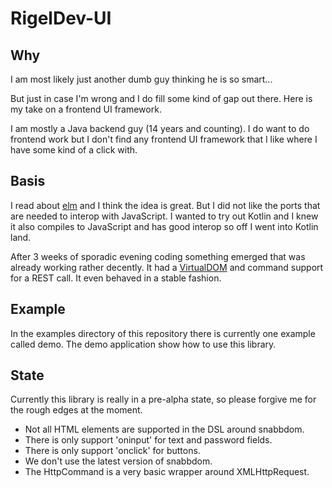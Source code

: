 # RigelDev-UI

## Why

I am most likely just another dumb guy thinking he is so smart...

But just in case I'm wrong and I do fill some kind of gap out there. Here is my take on a frontend UI framework.

I am mostly a Java backend guy (14 years and counting). 
I do want to do frontend work but I don't find any frontend UI framework 
that I like where I have some kind of a click with.
 
## Basis

I read about [elm](http://elm-lang.org/) and I think the idea is great. But I did not like the ports that are needed
to interop with JavaScript. I wanted to try out Kotlin and I knew it also compiles to JavaScript and has good interop
so off I went into Kotlin land. 

After 3 weeks of sporadic evening coding something emerged that was already working rather decently. 
It had a [VirtualDOM](https://github.com/snabbdom/snabbdom) and command support for a REST call. 
It even behaved in a stable fashion.
 
 
## Example

In the examples directory of this repository there is currently one example called demo.
The demo application show how to use this library.

## State

Currently this library is really in a pre-alpha state, so please forgive me for the rough edges at the moment.

* Not all HTML elements are supported in the DSL around snabbdom.
* There is only support 'oninput' for text and password fields.
* There is only support 'onclick' for buttons. 
* We don't use the latest version of snabbdom. 
* The HttpCommand is a very basic wrapper around XMLHttpRequest.